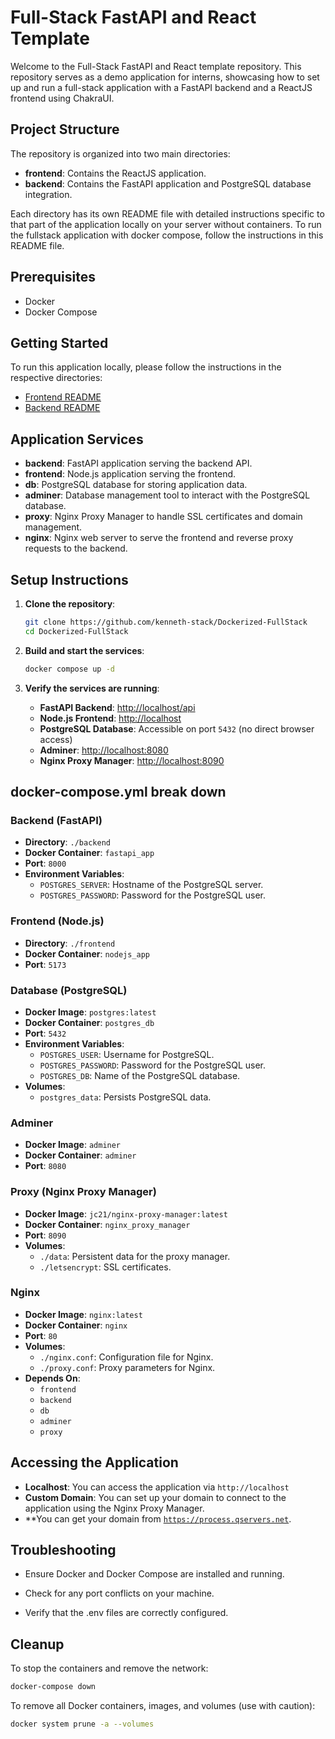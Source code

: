 # Full-Stack FastAPI and React Template

Welcome to the Full-Stack FastAPI and React template repository. This repository serves as a demo application for interns, showcasing how to set up and run a full-stack application with a FastAPI backend and a ReactJS frontend using ChakraUI.

## Project Structure

The repository is organized into two main directories:

- **frontend**: Contains the ReactJS application.
- **backend**: Contains the FastAPI application and PostgreSQL database integration.

Each directory has its own README file with detailed instructions specific to that part of the application locally on your server without containers. To run the fullstack application with docker compose, follow the instructions in this README file.

## Prerequisites

- Docker
- Docker Compose

## Getting Started

To run this application locally, please follow the instructions in the respective directories:

- [Frontend README](./frontend/README.md)
- [Backend README](./backend/README.md)

## Application Services

- **backend**: FastAPI application serving the backend API.
- **frontend**: Node.js application serving the frontend.
- **db**: PostgreSQL database for storing application data.
- **adminer**: Database management tool to interact with the PostgreSQL database.
- **proxy**: Nginx Proxy Manager to handle SSL certificates and domain management.
- **nginx**: Nginx web server to serve the frontend and reverse proxy requests to the backend.

## Setup Instructions

1. **Clone the repository**:

   ```sh
   git clone https://github.com/kenneth-stack/Dockerized-FullStack
   cd Dockerized-FullStack
   ```
2. **Build and start the services**:

   ```sh
   docker compose up -d
   ```

3. **Verify the services are running**:
   - **FastAPI Backend**: [http://localhost/api](http://localhost/api)
   - **Node.js Frontend**: [http://localhost](http://localhost)
   - **PostgreSQL Database**: Accessible on port `5432` (no direct browser access)
   - **Adminer**: [http://localhost:8080](http://localhost:8080)
   - **Nginx Proxy Manager**: [http://localhost:8090](http://localhost:8090)

## docker-compose.yml break down

### Backend (FastAPI)

- **Directory**: `./backend`
- **Docker Container**: `fastapi_app`
- **Port**: `8000`
- **Environment Variables**:
  - `POSTGRES_SERVER`: Hostname of the PostgreSQL server.
  - `POSTGRES_PASSWORD`: Password for the PostgreSQL user.

### Frontend (Node.js)

- **Directory**: `./frontend`
- **Docker Container**: `nodejs_app`
- **Port**: `5173`

### Database (PostgreSQL)

- **Docker Image**: `postgres:latest`
- **Docker Container**: `postgres_db`
- **Port**: `5432`
- **Environment Variables**:
  - `POSTGRES_USER`: Username for PostgreSQL.
  - `POSTGRES_PASSWORD`: Password for the PostgreSQL user.
  - `POSTGRES_DB`: Name of the PostgreSQL database.
- **Volumes**:
  - `postgres_data`: Persists PostgreSQL data.

### Adminer

- **Docker Image**: `adminer`
- **Docker Container**: `adminer`
- **Port**: `8080`

### Proxy (Nginx Proxy Manager)

- **Docker Image**: `jc21/nginx-proxy-manager:latest`
- **Docker Container**: `nginx_proxy_manager`
- **Port**: `8090`
- **Volumes**:
  - `./data`: Persistent data for the proxy manager.
  - `./letsencrypt`: SSL certificates.

### Nginx

- **Docker Image**: `nginx:latest`
- **Docker Container**: `nginx`
- **Port**: `80`
- **Volumes**:
  - `./nginx.conf`: Configuration file for Nginx.
  - `./proxy.conf`: Proxy parameters for Nginx.
- **Depends On**:
  - `frontend`
  - `backend`
  - `db`
  - `adminer`
  - `proxy`

## Accessing the Application

- **Localhost**: You can access the application via `http://localhost`
- **Custom Domain**: You can set up your domain to connect to the application using the Nginx Proxy Manager.
- **You can get your domain from [`https://process.qservers.net`](https://process.qservers.net).

## Troubleshooting

- Ensure Docker and Docker Compose are installed and running.

- Check for any port conflicts on your machine.

- Verify that the .env files are correctly configured.

## Cleanup

To stop the containers and remove the network:
```sh
docker-compose down
```

To remove all Docker containers, images, and volumes (use with caution):
```sh
docker system prune -a --volumes
```
